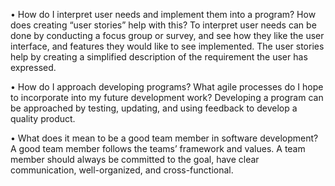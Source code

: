 •	How do I interpret user needs and implement them into a program? How does creating “user stories” help with this?
To interpret user needs can be done by conducting a focus group or survey, and see how they like the user interface, and features they would like to see implemented. The user stories help by creating a simplified description of the requirement the user has expressed.

•	How do I approach developing programs? What agile processes do I hope to incorporate into my future development work?
Developing a program can be approached by testing, updating, and using feedback to develop a quality product.

•	What does it mean to be a good team member in software development?
A good team member follows the teams’ framework and values. A team member should always be committed to the goal, have clear communication, well-organized, and cross-functional.
 
